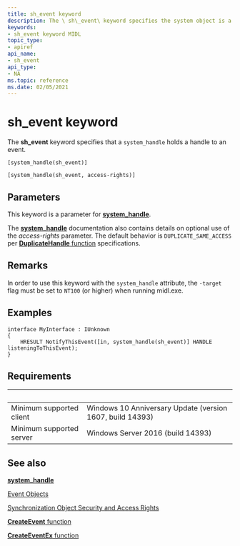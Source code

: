```yaml
---
title: sh_event keyword
description: The \ sh\_event\ keyword specifies the system object is a handle to an event.
keywords:
- sh_event keyword MIDL
topic_type:
- apiref
api_name:
- sh_event
api_type:
- NA
ms.topic: reference
ms.date: 02/05/2021
---
```


# sh\_event keyword

The **sh\_event** keyword specifies that a `system_handle` holds a handle to an event.

``` syntax
[system_handle(sh_event)]

[system_handle(sh_event, access-rights)]
```

## Parameters

This keyword is a parameter for [**system_handle**](system-handle.md).

The [**system_handle**](system-handle.md) documentation also contains details on optional use of the *access-rights* parameter. The default behavior is `DUPLICATE_SAME_ACCESS` per [**DuplicateHandle** function](/windows/win32/api/handleapi/nf-handleapi-duplicatehandle) specifications.

## Remarks

In order to use this keyword with the `system_handle` attribute, the `-target` flag must be set to `NT100` (or higher) when running midl.exe.

## Examples

``` syntax
interface MyInterface : IUnknown                         
{         
    HRESULT NotifyThisEvent([in, system_handle(sh_event)] HANDLE listeningToThisEvent);
}
```

## Requirements

| &nbsp; | &nbsp; |
|-|-|
| Minimum supported client | Windows 10 Anniversary Update (version 1607, build 14393) |
| Minimum supported server | Windows Server 2016 (build 14393) |

## See also

<dl> <dt>

[**system_handle**](system-handle.md)
</dt> <dt>

[Event Objects](../sync/event-objects.md)
</dt> <dt>

[Synchronization Object Security and Access Rights](../sync/synchronization-object-security-and-access-rights.md)
</dt> <dt>

[**CreateEvent** function](/windows/win32/api/synchapi/nf-synchapi-createeventa)
</dt> <dt>

[**CreateEventEx** function](/windows/win32/api/synchapi/nf-synchapi-createeventexa)
</dt> </dl>
